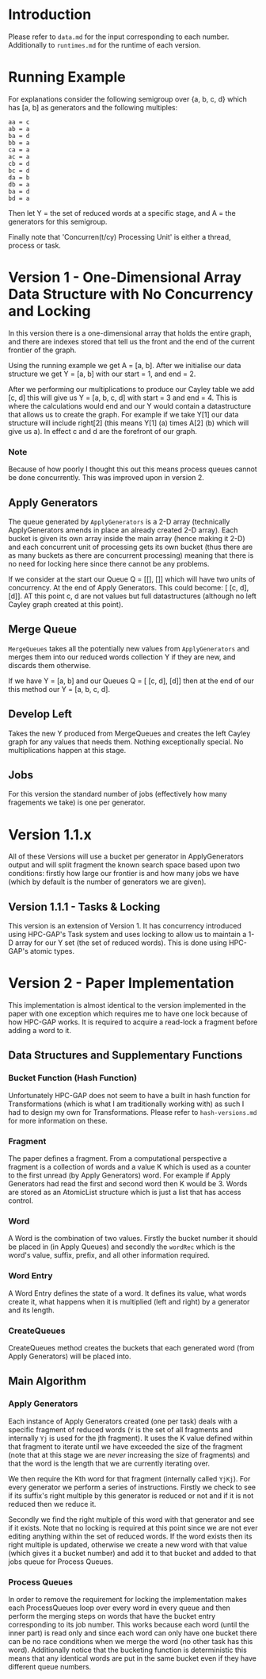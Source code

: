 # Introduction
Please refer to `data.md` for the input corresponding to each number.
Additionally to `runtimes.md` for the runtime of each version.  

# Running Example
For explanations consider the following semigroup over {a, b, c, d} which has [a, b] as generators and the following multiples:

```
aa = c
ab = a
ba = d
bb = a
ca = a
ac = a
cb = d
bc = d
da = b
db = a
ba = d
bd = a
```

Then let Y = the set of reduced words at a specific stage, and A = the generators for this semigroup.

Finally note that 'Concurren(t/cy) Processing Unit' is either a thread, process or task.

# Version 1 - One-Dimensional Array Data Structure with No Concurrency and Locking

In this version there is a one-dimensional array that holds the entire graph, and there are indexes stored that tell us the front and the end of the current frontier of the graph.

Using the running example we get A = [a, b]. After we initialise our data structure we get Y = [a, b] with our start = 1, and end = 2.

After we performing our multiplications to produce our Cayley table we add [c, d] this will give us Y = [a, b, c, d] with start = 3 and end = 4. This is where the calculations would end and our Y would contain a datastructure that allows us to create the graph. For example if we take Y[1] our data structure will include right[2] (this means Y[1] (a) times A[2] (b) which will give us a). In effect c and d are the forefront of our graph.

### Note

Because of how poorly I thought this out this means process queues cannot be done concurrently. This was improved upon in version 2.

## Apply Generators

The queue generated by `ApplyGenerators` is a 2-D array (technically ApplyGenerators amends in place an already created 2-D array). Each bucket is given its own array inside the main array (hence making it 2-D) and each concurrent unit of processing gets its own bucket (thus there are as many buckets as there are concurrent processing) meaning that there is no need for locking here since there cannot be any problems.

If we consider at the start our Queue Q = [[], []] which will have two units of concurrency. At the end of Apply Generators. This could become: [ [c, d], [d]]. AT this point c, d are not values but full datastructures (although no left Cayley graph created at this point).

## Merge Queue

`MergeQueues` takes all the potentially new values from `ApplyGenerators` and merges them into our reduced words collection Y if they are new, and discards them otherwise.

If we have Y = [a, b] and our Queues Q = [ [c, d], [d]] then at the end of our this method our Y = [a, b, c, d].

## Develop Left

Takes the new Y produced from MergeQueues and creates the left Cayley graph for any values that needs them. Nothing exceptionally special. No multiplications happen at this stage.

## Jobs
For this version the standard number of jobs (effectively how many fragements we take) is one per generator.

# Version 1.1.x

All of these Versions will use a bucket per generator in ApplyGenerators output and will split fragment the known search space based upon two conditions: firstly how large our frontier is and how many jobs we have (which by default is the number of generators we are given).

## Version 1.1.1 - Tasks & Locking

This version is an extension of Version 1. It has concurrency introduced using
HPC-GAP's Task system and uses locking to allow us to maintain a 1-D array for our Y set (the set of reduced words). This is done using HPC-GAP's atomic types.

# Version 2 - Paper Implementation

This implementation is almost identical to the version implemented in the paper with one exception which requires me to have one lock because of how HPC-GAP works. It is required to acquire a read-lock a fragment before adding a word to it.

## Data Structures and Supplementary Functions

### Bucket Function (Hash Function)

Unfortunately HPC-GAP does not seem to have a built in hash function for Transformations (which is what I am traditionally working with) as such I had to design my own for Transformations. Please refer to `hash-versions.md` for more information on these.

### Fragment

The paper defines a fragment. From a computational perspective a fragment is a collection of words and a value K which is used as a counter to the first unread (by Apply Generators) word. For example if Apply Generators had read the first and second word then K would be 3. Words are stored as an AtomicList structure which is just a list that has access control.  

### Word

A Word is the combination of two values. Firstly the bucket number it should be placed in (in Apply Queues) and secondly the `wordRec` which is the word's value, suffix, prefix, and all other information required.

### Word Entry

A Word Entry defines the state of a word. It defines its value, what words create it, what happens when it is multiplied (left and right) by a generator and its length.

### CreateQueues

CreateQueues method creates the buckets that each generated word (from Apply Generators) will be placed into.


## Main Algorithm

### Apply Generators

Each instance of Apply Generators created (one per task) deals with a specific fragment of reduced words (`Y` is the set of all fragments and internally `Yj` is used for the jth fragment). It uses the K value defined within that fragment to iterate until we have exceeded the size of the fragment (note that at this stage we are *never* increasing the size of fragments) and that the word is the length that we are currently iterating over.

We then require the Kth word for that fragment (internally called `YjKj`). For every generator we perform a series of instructions. Firstly we check to see if its suffix's right multiple by this generator is reduced or not and if it is not reduced then we reduce it.

Secondly we find the right multiple of this word with that generator and see if it exists. Note that no locking is required at this point since we are not ever editing anything within the set of reduced words.
If the word exists then its right multiple is updated, otherwise we create a new word with that value (which gives it a bucket number) and add it to that bucket and added to that jobs queue for Process Queues.


### Process Queues

In order to remove the requirement for locking the implementation makes each ProcessQueues loop over every word in every queue and then perform the merging steps on words that have the bucket entry corresponding to its job number. This works because each word (until the inner part) is read only and since each word can only have one bucket there can be no race conditions when we merge the word (no other task has this word). Additionally notice that the bucketing function is deterministic this means that any identical words are put in the same bucket even if they have different queue numbers. 
